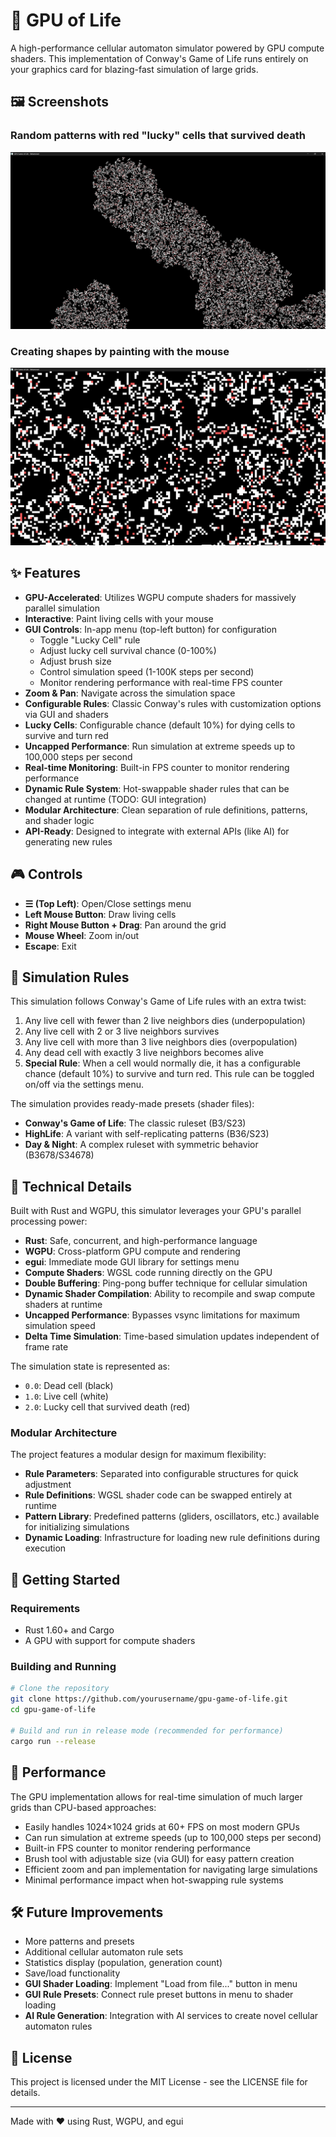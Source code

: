 # 🌠 GPU of Life

A high-performance cellular automaton simulator powered by GPU compute shaders. This implementation of Conway's Game of Life runs entirely on your graphics card for blazing-fast simulation of large grids.

## 🖼️ Screenshots

### Random patterns with red "lucky" cells that survived death
![Random patterns with red cells](assets/images/prev1.png)

### Creating shapes by painting with the mouse
![Drawing patterns with mouse](assets/images/prev2.png)

## ✨ Features

- **GPU-Accelerated**: Utilizes WGPU compute shaders for massively parallel simulation
- **Interactive**: Paint living cells with your mouse
- **GUI Controls**: In-app menu (top-left button) for configuration
  - Toggle "Lucky Cell" rule
  - Adjust lucky cell survival chance (0-100%)
  - Adjust brush size
  - Control simulation speed (1-100K steps per second)
  - Monitor rendering performance with real-time FPS counter
- **Zoom & Pan**: Navigate across the simulation space
- **Configurable Rules**: Classic Conway's rules with customization options via GUI and shaders
- **Lucky Cells**: Configurable chance (default 10%) for dying cells to survive and turn red
- **Uncapped Performance**: Run simulation at extreme speeds up to 100,000 steps per second
- **Real-time Monitoring**: Built-in FPS counter to monitor rendering performance
- **Dynamic Rule System**: Hot-swappable shader rules that can be changed at runtime (TODO: GUI integration)
- **Modular Architecture**: Clean separation of rule definitions, patterns, and shader logic
- **API-Ready**: Designed to integrate with external APIs (like AI) for generating new rules

## 🎮 Controls

- **☰ (Top Left)**: Open/Close settings menu
- **Left Mouse Button**: Draw living cells
- **Right Mouse Button + Drag**: Pan around the grid
- **Mouse Wheel**: Zoom in/out
- **Escape**: Exit

## 🧬 Simulation Rules

This simulation follows Conway's Game of Life rules with an extra twist:

1. Any live cell with fewer than 2 live neighbors dies (underpopulation)
2. Any live cell with 2 or 3 live neighbors survives
3. Any live cell with more than 3 live neighbors dies (overpopulation)
4. Any dead cell with exactly 3 live neighbors becomes alive
5. **Special Rule**: When a cell would normally die, it has a configurable chance (default 10%) to survive and turn red. This rule can be toggled on/off via the settings menu.

The simulation provides ready-made presets (shader files):
- **Conway's Game of Life**: The classic ruleset (B3/S23)
- **HighLife**: A variant with self-replicating patterns (B36/S23)
- **Day & Night**: A complex ruleset with symmetric behavior (B3678/S34678)

## 🔧 Technical Details

Built with Rust and WGPU, this simulator leverages your GPU's parallel processing power:

- **Rust**: Safe, concurrent, and high-performance language
- **WGPU**: Cross-platform GPU compute and rendering
- **egui**: Immediate mode GUI library for settings menu
- **Compute Shaders**: WGSL code running directly on the GPU
- **Double Buffering**: Ping-pong buffer technique for cellular simulation
- **Dynamic Shader Compilation**: Ability to recompile and swap compute shaders at runtime
- **Uncapped Performance**: Bypasses vsync limitations for maximum simulation speed
- **Delta Time Simulation**: Time-based simulation updates independent of frame rate

The simulation state is represented as:
- `0.0`: Dead cell (black)
- `1.0`: Live cell (white)
- `2.0`: Lucky cell that survived death (red)

### Modular Architecture

The project features a modular design for maximum flexibility:

- **Rule Parameters**: Separated into configurable structures for quick adjustment
- **Rule Definitions**: WGSL shader code can be swapped entirely at runtime
- **Pattern Library**: Predefined patterns (gliders, oscillators, etc.) available for initializing simulations
- **Dynamic Loading**: Infrastructure for loading new rule definitions during execution

## 🚀 Getting Started

### Requirements
- Rust 1.60+ and Cargo
- A GPU with support for compute shaders

### Building and Running

```bash
# Clone the repository
git clone https://github.com/yourusername/gpu-game-of-life.git
cd gpu-game-of-life

# Build and run in release mode (recommended for performance)
cargo run --release
```

## 🎯 Performance

The GPU implementation allows for real-time simulation of much larger grids than CPU-based approaches:

- Easily handles 1024×1024 grids at 60+ FPS on most modern GPUs
- Can run simulation at extreme speeds (up to 100,000 steps per second)
- Built-in FPS counter to monitor rendering performance
- Brush tool with adjustable size (via GUI) for easy pattern creation
- Efficient zoom and pan implementation for navigating large simulations
- Minimal performance impact when hot-swapping rule systems

## 🛠️ Future Improvements

- More patterns and presets
- Additional cellular automaton rule sets
- Statistics display (population, generation count)
- Save/load functionality
- **GUI Shader Loading**: Implement "Load from file..." button in menu
- **GUI Rule Presets**: Connect rule preset buttons in menu to shader loading
- **AI Rule Generation**: Integration with AI services to create novel cellular automaton rules

## 📜 License

This project is licensed under the MIT License - see the LICENSE file for details.

---

Made with ❤️ using Rust, WGPU, and egui 